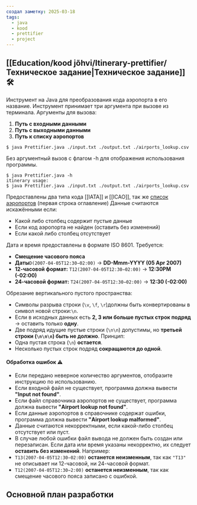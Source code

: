 ```yaml
---
создал заметку: 2025-03-18
tags:
  - java
  - kood
  - prettifier
  - project
---
```

## [[Education/kood jõhvi/Itinerary-prettifier/Техническое задание|Техническое задание]] 🛠️
Инструмент на Java для преобразования кода аэропорта в его название. Инструмент принимает три аргумента при вызове из терминала. 
Аргументы для вызова:
1. **Путь с входными данными**
2. **Путь с выходными данными**
3. **Путь к списку аэропортов**

```shell title:"Пример вызова"
$ java Prettifier.java ./input.txt ./output.txt ./airports_lookup.csv
```

Без аргументный вызов с флагом  -h для отображения использования программы.

```shell title:"Пример флага -h"
$ java Prettifier.java -h
itinerary usage:
$ java Prettifier.java ./input.txt ./output.txt ./airports_lookup.csv
```

Предоставлены два типа кода [[IATA]] и [[ICAO]], так же [список аэропортов](obsidian://open?vault=IT%20EBANINA&file=Cache%2Fairport-lookup%201.csv) (первая строка оглавление)
Данные считаются искажёнными если:
- Какой либо столбец содержит пустые данные
- Если код аэропорта не найден (оставить без изменений)
- Если какой либо столбец отсутствует

Дата и время предоставлены в формате ISO 8601.
Требуется:
- **Смещение часового пояса**
- **Даты**`D(2007-04-05T12:30−02:00)` -> **DD-Mmm-YYYY (05 Apr 2007)**
- **12-часовой формат:** `T12(2007-04-05T12:30−02:00)` -> **12:30PM (-02:00)**
- **24-часовой формат:** `T24(2007-04-05T12:30−02:00)` -> **12:30 (-02:00)**

Обрезание вертикального пустого пространства:
- Символы разрыва строки (`\v`, `\f`, `\r`)должны быть конвертированы в символ новой строки:`\n`. 
- Если в исходных данных есть **2, 3 или больше пустых строк подряд** → оставить только **одну**.
- Две подряд идущие пустые строки (`\n\n`) допустимы, но **третьей строки (`\n\n\n`) быть не должно**.
Принцип:
- Одна пустая строка (`\n`) **остается**.
- Несколько пустых строк подряд **сокращаются до одной**.

#### Обработка ошибок ⚠️
- Если передано неверное количество аргументов, отобразите инструкцию по использованию.
- Если входной файл не существует, программа должна вывести **"Input not found"**.
- Если файл справочника аэропортов не существует, программа должна вывести **"Airport lookup not found"**.
- Если данные аэропортов в справочнике содержат ошибки, программа должна вывести **"Airport lookup malformed"**.  
- Данные считаются некорректными, если какой-либо столбец отсутствует или пуст.
- В случае любой ошибки файл вывода не должен быть создан или перезаписан.
Если дата или время указаны некорректно, их следует **оставить без изменений**. Например:
- `T13(2007-04-05T12:30−02:00)` **останется неизменным**, так как `"T13"` не описывает ни 12-часовой, ни 24-часовой формат.
- `T12(2007-04-05T12:30−2:00)` **останется неизменным**, так как смещение часового пояса записано с ошибкой.

## Основной план разработки

